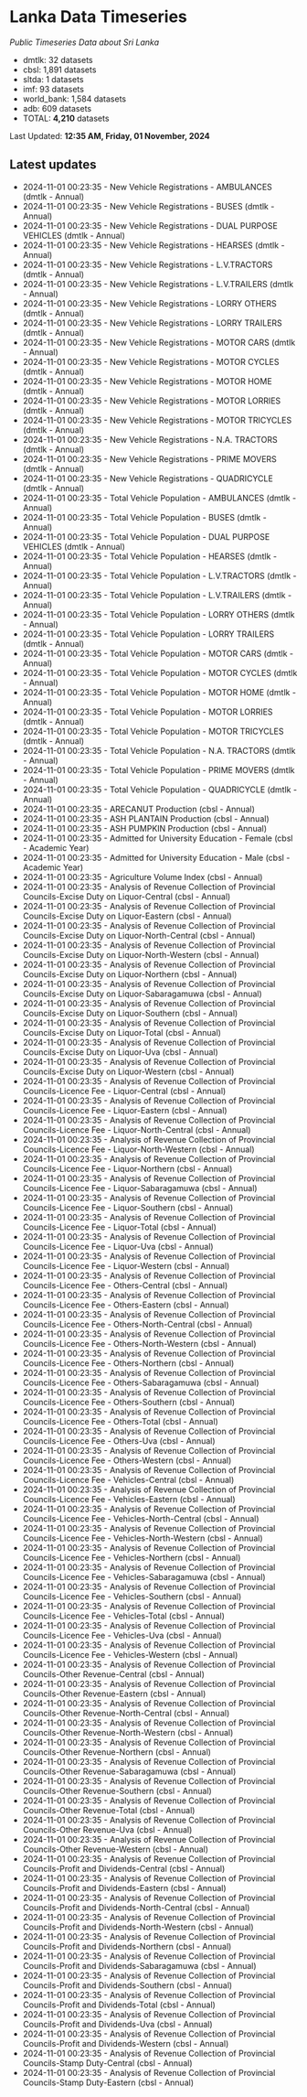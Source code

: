 # Lanka Data Timeseries
*Public Timeseries Data about Sri Lanka*

* dmtlk: 32 datasets
* cbsl: 1,891 datasets
* sltda: 1 datasets
* imf: 93 datasets
* world_bank: 1,584 datasets
* adb: 609 datasets
* TOTAL: **4,210** datasets

Last Updated: **12:35 AM, Friday, 01 November, 2024**

## Latest updates

* 2024-11-01 00:23:35 - New Vehicle Registrations - AMBULANCES (dmtlk - Annual)
* 2024-11-01 00:23:35 - New Vehicle Registrations - BUSES (dmtlk - Annual)
* 2024-11-01 00:23:35 - New Vehicle Registrations - DUAL PURPOSE VEHICLES (dmtlk - Annual)
* 2024-11-01 00:23:35 - New Vehicle Registrations - HEARSES (dmtlk - Annual)
* 2024-11-01 00:23:35 - New Vehicle Registrations - L.V.TRACTORS (dmtlk - Annual)
* 2024-11-01 00:23:35 - New Vehicle Registrations - L.V.TRAILERS (dmtlk - Annual)
* 2024-11-01 00:23:35 - New Vehicle Registrations - LORRY OTHERS (dmtlk - Annual)
* 2024-11-01 00:23:35 - New Vehicle Registrations - LORRY TRAILERS (dmtlk - Annual)
* 2024-11-01 00:23:35 - New Vehicle Registrations - MOTOR CARS (dmtlk - Annual)
* 2024-11-01 00:23:35 - New Vehicle Registrations - MOTOR CYCLES (dmtlk - Annual)
* 2024-11-01 00:23:35 - New Vehicle Registrations - MOTOR HOME (dmtlk - Annual)
* 2024-11-01 00:23:35 - New Vehicle Registrations - MOTOR LORRIES (dmtlk - Annual)
* 2024-11-01 00:23:35 - New Vehicle Registrations - MOTOR TRICYCLES (dmtlk - Annual)
* 2024-11-01 00:23:35 - New Vehicle Registrations - N.A. TRACTORS (dmtlk - Annual)
* 2024-11-01 00:23:35 - New Vehicle Registrations - PRIME MOVERS (dmtlk - Annual)
* 2024-11-01 00:23:35 - New Vehicle Registrations - QUADRICYCLE (dmtlk - Annual)
* 2024-11-01 00:23:35 - Total Vehicle Population - AMBULANCES (dmtlk - Annual)
* 2024-11-01 00:23:35 - Total Vehicle Population - BUSES (dmtlk - Annual)
* 2024-11-01 00:23:35 - Total Vehicle Population - DUAL PURPOSE VEHICLES (dmtlk - Annual)
* 2024-11-01 00:23:35 - Total Vehicle Population - HEARSES (dmtlk - Annual)
* 2024-11-01 00:23:35 - Total Vehicle Population - L.V.TRACTORS (dmtlk - Annual)
* 2024-11-01 00:23:35 - Total Vehicle Population - L.V.TRAILERS (dmtlk - Annual)
* 2024-11-01 00:23:35 - Total Vehicle Population - LORRY OTHERS (dmtlk - Annual)
* 2024-11-01 00:23:35 - Total Vehicle Population - LORRY TRAILERS (dmtlk - Annual)
* 2024-11-01 00:23:35 - Total Vehicle Population - MOTOR CARS (dmtlk - Annual)
* 2024-11-01 00:23:35 - Total Vehicle Population - MOTOR CYCLES (dmtlk - Annual)
* 2024-11-01 00:23:35 - Total Vehicle Population - MOTOR HOME (dmtlk - Annual)
* 2024-11-01 00:23:35 - Total Vehicle Population - MOTOR LORRIES (dmtlk - Annual)
* 2024-11-01 00:23:35 - Total Vehicle Population - MOTOR TRICYCLES (dmtlk - Annual)
* 2024-11-01 00:23:35 - Total Vehicle Population - N.A. TRACTORS (dmtlk - Annual)
* 2024-11-01 00:23:35 - Total Vehicle Population - PRIME MOVERS (dmtlk - Annual)
* 2024-11-01 00:23:35 - Total Vehicle Population - QUADRICYCLE (dmtlk - Annual)
* 2024-11-01 00:23:35 - ARECANUT Production (cbsl - Annual)
* 2024-11-01 00:23:35 - ASH PLANTAIN Production (cbsl - Annual)
* 2024-11-01 00:23:35 - ASH PUMPKIN Production (cbsl - Annual)
* 2024-11-01 00:23:35 - Admitted for University Education - Female (cbsl - Academic Year)
* 2024-11-01 00:23:35 - Admitted for University Education - Male (cbsl - Academic Year)
* 2024-11-01 00:23:35 - Agriculture Volume Index (cbsl - Annual)
* 2024-11-01 00:23:35 - Analysis of Revenue Collection of Provincial Councils-Excise Duty on Liquor-Central (cbsl - Annual)
* 2024-11-01 00:23:35 - Analysis of Revenue Collection of Provincial Councils-Excise Duty on Liquor-Eastern (cbsl - Annual)
* 2024-11-01 00:23:35 - Analysis of Revenue Collection of Provincial Councils-Excise Duty on Liquor-North-Central (cbsl - Annual)
* 2024-11-01 00:23:35 - Analysis of Revenue Collection of Provincial Councils-Excise Duty on Liquor-North-Western (cbsl - Annual)
* 2024-11-01 00:23:35 - Analysis of Revenue Collection of Provincial Councils-Excise Duty on Liquor-Northern (cbsl - Annual)
* 2024-11-01 00:23:35 - Analysis of Revenue Collection of Provincial Councils-Excise Duty on Liquor-Sabaragamuwa (cbsl - Annual)
* 2024-11-01 00:23:35 - Analysis of Revenue Collection of Provincial Councils-Excise Duty on Liquor-Southern (cbsl - Annual)
* 2024-11-01 00:23:35 - Analysis of Revenue Collection of Provincial Councils-Excise Duty on Liquor-Total (cbsl - Annual)
* 2024-11-01 00:23:35 - Analysis of Revenue Collection of Provincial Councils-Excise Duty on Liquor-Uva (cbsl - Annual)
* 2024-11-01 00:23:35 - Analysis of Revenue Collection of Provincial Councils-Excise Duty on Liquor-Western (cbsl - Annual)
* 2024-11-01 00:23:35 - Analysis of Revenue Collection of Provincial Councils-Licence Fee - Liquor-Central (cbsl - Annual)
* 2024-11-01 00:23:35 - Analysis of Revenue Collection of Provincial Councils-Licence Fee - Liquor-Eastern (cbsl - Annual)
* 2024-11-01 00:23:35 - Analysis of Revenue Collection of Provincial Councils-Licence Fee - Liquor-North-Central (cbsl - Annual)
* 2024-11-01 00:23:35 - Analysis of Revenue Collection of Provincial Councils-Licence Fee - Liquor-North-Western (cbsl - Annual)
* 2024-11-01 00:23:35 - Analysis of Revenue Collection of Provincial Councils-Licence Fee - Liquor-Northern (cbsl - Annual)
* 2024-11-01 00:23:35 - Analysis of Revenue Collection of Provincial Councils-Licence Fee - Liquor-Sabaragamuwa (cbsl - Annual)
* 2024-11-01 00:23:35 - Analysis of Revenue Collection of Provincial Councils-Licence Fee - Liquor-Southern (cbsl - Annual)
* 2024-11-01 00:23:35 - Analysis of Revenue Collection of Provincial Councils-Licence Fee - Liquor-Total (cbsl - Annual)
* 2024-11-01 00:23:35 - Analysis of Revenue Collection of Provincial Councils-Licence Fee - Liquor-Uva (cbsl - Annual)
* 2024-11-01 00:23:35 - Analysis of Revenue Collection of Provincial Councils-Licence Fee - Liquor-Western (cbsl - Annual)
* 2024-11-01 00:23:35 - Analysis of Revenue Collection of Provincial Councils-Licence Fee - Others-Central (cbsl - Annual)
* 2024-11-01 00:23:35 - Analysis of Revenue Collection of Provincial Councils-Licence Fee - Others-Eastern (cbsl - Annual)
* 2024-11-01 00:23:35 - Analysis of Revenue Collection of Provincial Councils-Licence Fee - Others-North-Central (cbsl - Annual)
* 2024-11-01 00:23:35 - Analysis of Revenue Collection of Provincial Councils-Licence Fee - Others-North-Western (cbsl - Annual)
* 2024-11-01 00:23:35 - Analysis of Revenue Collection of Provincial Councils-Licence Fee - Others-Northern (cbsl - Annual)
* 2024-11-01 00:23:35 - Analysis of Revenue Collection of Provincial Councils-Licence Fee - Others-Sabaragamuwa (cbsl - Annual)
* 2024-11-01 00:23:35 - Analysis of Revenue Collection of Provincial Councils-Licence Fee - Others-Southern (cbsl - Annual)
* 2024-11-01 00:23:35 - Analysis of Revenue Collection of Provincial Councils-Licence Fee - Others-Total (cbsl - Annual)
* 2024-11-01 00:23:35 - Analysis of Revenue Collection of Provincial Councils-Licence Fee - Others-Uva (cbsl - Annual)
* 2024-11-01 00:23:35 - Analysis of Revenue Collection of Provincial Councils-Licence Fee - Others-Western (cbsl - Annual)
* 2024-11-01 00:23:35 - Analysis of Revenue Collection of Provincial Councils-Licence Fee - Vehicles-Central (cbsl - Annual)
* 2024-11-01 00:23:35 - Analysis of Revenue Collection of Provincial Councils-Licence Fee - Vehicles-Eastern (cbsl - Annual)
* 2024-11-01 00:23:35 - Analysis of Revenue Collection of Provincial Councils-Licence Fee - Vehicles-North-Central (cbsl - Annual)
* 2024-11-01 00:23:35 - Analysis of Revenue Collection of Provincial Councils-Licence Fee - Vehicles-North-Western (cbsl - Annual)
* 2024-11-01 00:23:35 - Analysis of Revenue Collection of Provincial Councils-Licence Fee - Vehicles-Northern (cbsl - Annual)
* 2024-11-01 00:23:35 - Analysis of Revenue Collection of Provincial Councils-Licence Fee - Vehicles-Sabaragamuwa (cbsl - Annual)
* 2024-11-01 00:23:35 - Analysis of Revenue Collection of Provincial Councils-Licence Fee - Vehicles-Southern (cbsl - Annual)
* 2024-11-01 00:23:35 - Analysis of Revenue Collection of Provincial Councils-Licence Fee - Vehicles-Total (cbsl - Annual)
* 2024-11-01 00:23:35 - Analysis of Revenue Collection of Provincial Councils-Licence Fee - Vehicles-Uva (cbsl - Annual)
* 2024-11-01 00:23:35 - Analysis of Revenue Collection of Provincial Councils-Licence Fee - Vehicles-Western (cbsl - Annual)
* 2024-11-01 00:23:35 - Analysis of Revenue Collection of Provincial Councils-Other Revenue-Central (cbsl - Annual)
* 2024-11-01 00:23:35 - Analysis of Revenue Collection of Provincial Councils-Other Revenue-Eastern (cbsl - Annual)
* 2024-11-01 00:23:35 - Analysis of Revenue Collection of Provincial Councils-Other Revenue-North-Central (cbsl - Annual)
* 2024-11-01 00:23:35 - Analysis of Revenue Collection of Provincial Councils-Other Revenue-North-Western (cbsl - Annual)
* 2024-11-01 00:23:35 - Analysis of Revenue Collection of Provincial Councils-Other Revenue-Northern (cbsl - Annual)
* 2024-11-01 00:23:35 - Analysis of Revenue Collection of Provincial Councils-Other Revenue-Sabaragamuwa (cbsl - Annual)
* 2024-11-01 00:23:35 - Analysis of Revenue Collection of Provincial Councils-Other Revenue-Southern (cbsl - Annual)
* 2024-11-01 00:23:35 - Analysis of Revenue Collection of Provincial Councils-Other Revenue-Total (cbsl - Annual)
* 2024-11-01 00:23:35 - Analysis of Revenue Collection of Provincial Councils-Other Revenue-Uva (cbsl - Annual)
* 2024-11-01 00:23:35 - Analysis of Revenue Collection of Provincial Councils-Other Revenue-Western (cbsl - Annual)
* 2024-11-01 00:23:35 - Analysis of Revenue Collection of Provincial Councils-Profit and Dividends-Central (cbsl - Annual)
* 2024-11-01 00:23:35 - Analysis of Revenue Collection of Provincial Councils-Profit and Dividends-Eastern (cbsl - Annual)
* 2024-11-01 00:23:35 - Analysis of Revenue Collection of Provincial Councils-Profit and Dividends-North-Central (cbsl - Annual)
* 2024-11-01 00:23:35 - Analysis of Revenue Collection of Provincial Councils-Profit and Dividends-North-Western (cbsl - Annual)
* 2024-11-01 00:23:35 - Analysis of Revenue Collection of Provincial Councils-Profit and Dividends-Northern (cbsl - Annual)
* 2024-11-01 00:23:35 - Analysis of Revenue Collection of Provincial Councils-Profit and Dividends-Sabaragamuwa (cbsl - Annual)
* 2024-11-01 00:23:35 - Analysis of Revenue Collection of Provincial Councils-Profit and Dividends-Southern (cbsl - Annual)
* 2024-11-01 00:23:35 - Analysis of Revenue Collection of Provincial Councils-Profit and Dividends-Total (cbsl - Annual)
* 2024-11-01 00:23:35 - Analysis of Revenue Collection of Provincial Councils-Profit and Dividends-Uva (cbsl - Annual)
* 2024-11-01 00:23:35 - Analysis of Revenue Collection of Provincial Councils-Profit and Dividends-Western (cbsl - Annual)
* 2024-11-01 00:23:35 - Analysis of Revenue Collection of Provincial Councils-Stamp Duty-Central (cbsl - Annual)
* 2024-11-01 00:23:35 - Analysis of Revenue Collection of Provincial Councils-Stamp Duty-Eastern (cbsl - Annual)